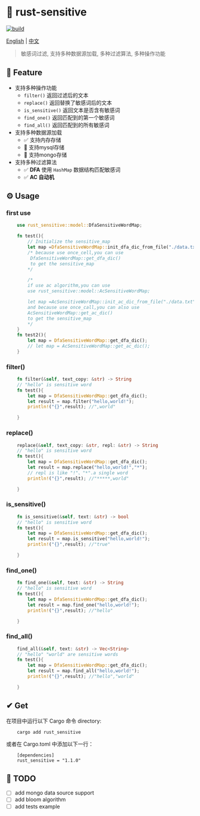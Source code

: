 # 🚫 rust-sensitive

[![build](https://img.shields.io/badge/build-1.00-brightgreen)](https://github.com/wqwqzzz/rust-sensitive)

[English](README.md) | [中文](README_ZH.md)

> 敏感词过滤, 支持多种数据源加载, 多种过滤算法, 多种操作功能

## 🌟 Feature

- 支持多种操作功能
    - `filter()` 返回过滤后的文本
    - `replace()` 返回替换了敏感词后的文本
    - `is_sensitive()` 返回文本是否含有敏感词
    - `find_one()` 返回匹配到的第一个敏感词
    - `find_all()` 返回匹配到的所有敏感词
- 支持多种数据源加载
    - ✅ 支持内存存储
    - 🔲 支持mysql存储
    - 🔲 支持mongo存储
- 支持多种过滤算法
    - ✅ **DFA** 使用 `HashMap` 数据结构匹配敏感词
    - ✅ **AC 自动机**

## ⚙ Usage
### first use
```rust
    use rust_sensitive::model::DfaSensitiveWordMap;

    fn test(){
        // Initialize the sensitive_map
        let map =DfaSensitiveWordMap::init_dfa_dic_from_file("./data.txt");
        /* because use once_cell,you can use 
         DfaSensitiveWordMap::get_dfa_dic() 
         to get the sensitive_map 
        */

        /*
        if use ac algorithm,you can use
        use rust_sensitive::model::AcSensitiveWordMap;

        let map =AcSensitiveWordMap::init_ac_dic_from_file("./data.txt"); 
        and because use once_call,you can also use
        AcSensitiveWordMap::get_ac_dic()
        to get the sensitive_map
        */
    }
    fn test2(){
        let map = DfaSensitiveWordMap::get_dfa_dic();
        // let map = AcSensitiveWordMap::get_ac_dic();
    }
```
### filter()
```rust
    fn filter(&self, text_copy: &str) -> String
    // "hello" is sensitive word
    fn test(){
        let map = DfaSensitiveWordMap::get_dfa_dic();
        let result = map.filter("hello,world!");
        println!("{}",result); //",world"

    }
```
### replace()
```rust
    replace(&self, text_copy: &str, repl: &str) -> String
    // "hello" is sensitive word
    fn test(){
        let map = DfaSensitiveWordMap::get_dfa_dic();
        let result = map.replace("hello,world!","*");
        // repl is like "!"、"*".a single word
        println!("{}",result); //"*****,world"

    }
```
### is_sensitive()
```rust
    fn is_sensitive(&self, text: &str) -> bool
    // "hello" is sensitive word
    fn test(){
        let map = DfaSensitiveWordMap::get_dfa_dic();
        let result = map.is_sensitive("hello,world!");
        println!("{}",result); //"true"

    }
```

### find_one()
```rust
    fn find_one(&self, text: &str) -> String
    // "hello" is sensitive word
    fn test(){
        let map = DfaSensitiveWordMap::get_dfa_dic();
        let result = map.find_one("hello,world!");
        println!("{}",result); //"hello"

    }
```

### find_all()
```rust
    find_all(&self, text: &str) -> Vec<String>
    // "hello" "world" are sensitive words
    fn test(){
        let map = DfaSensitiveWordMap::get_dfa_dic();
        let result = map.find_all("hello,world!");
        println!("{}",result); //"hello","world"

    }
```

## ✔ Get
在项目中运行以下 Cargo 命令 directory:
```
    cargo add rust_sensitive
```
或者在 Cargo.toml 中添加以下一行：
```
    [dependencies]
    rust_sensitive = "1.1.0"
```



## 📌 TODO

- [ ] add mongo data source support
- [ ] add  bloom algorithm
- [ ] add  tests example